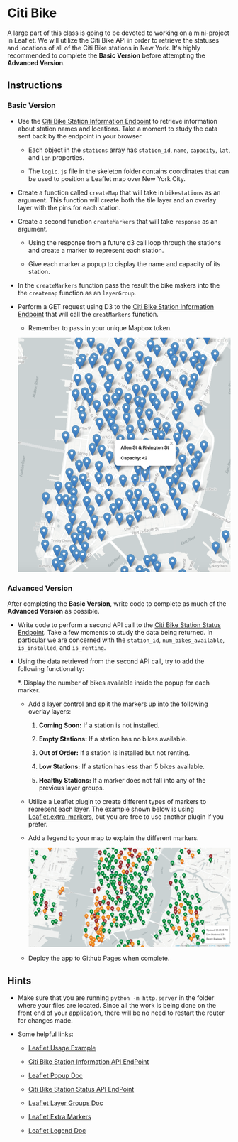 # Citi Bike

A large part of this class is going to be devoted to working on a mini-project in Leaflet. We will utilize the Citi Bike API in order to retrieve the statuses and locations of all of the Citi Bike stations in New York. It's highly recommended to complete the **Basic Version** before attempting the **Advanced Version**.

## Instructions

### Basic Version

* Use the [Citi Bike Station Information Endpoint](https://gbfs.citibikenyc.com/gbfs/en/station_information.json) to retrieve information about station names and locations. Take a moment to study the data sent back by the endpoint in your browser.

  * Each object in the `stations` array has `station_id`, `name`, `capacity`, `lat`, and `lon` properties.

  * The `logic.js` file in the skeleton folder contains coordinates that can be used to position a Leaflet map over New York City.

* Create a function called `createMap` that will take in `bikestations` as an argument. This function will create both the tile layer and an overlay layer with the pins for each station.

* Create a second function `createMarkers` that will take `response` as an argument.

  * Using the response from a future d3 call loop through the stations and create a marker to represent each station.

  * Give each marker a popup to display the name and capacity of its station.

* In the `createMarkers` function pass the result the bike makers into the the `createmap` function as an `layerGroup`.

* Perform a GET request using D3 to the [Citi Bike Station Information Endpoint](https://gbfs.citibikenyc.com/gbfs/en/station_information.json) that will call the `creatMarkers` function.

  * Remember to pass in your unique Mapbox token.

  ![Citibike](Images/44-Citibike_basic.png)

### Advanced Version

After completing the **Basic Version**, write code to complete as much of the **Advanced Version** as possible.

* Write code to perform a second API call to the [Citi Bike Station Status Endpoint](https://gbfs.citibikenyc.com/gbfs/en/station_status.json). Take a few moments to study the data being returned. In particular we are concerned with the `station_id`, `num_bikes_available`, `is_installed`, and `is_renting`.

* Using the data retrieved from the second API call, try to add the following functionality:

  *. Display the number of bikes available inside the popup for each marker.

  * Add a layer control and split the markers up into the following overlay layers:

    1. **Coming Soon:** If a station is not installed.

    2. **Empty Stations:** If a station has no bikes available.

    3. **Out of Order:** If a station is installed but not renting.

    4. **Low Stations:** If a station has less than 5 bikes available.

    5. **Healthy Stations:** If a marker does not fall into any of the previous layer groups.

  * Utilize a Leaflet plugin to create different types of markers to represent each layer. The example shown below is using [Leaflet.extra-markers](https://github.com/coryasilva/Leaflet.ExtraMarkers), but you are free to use another plugin if you prefer.

  * Add a legend to your map to explain the different markers.

    ![Citibike](Images/44-Citibike_advanced.png)

  * Deploy the app to Github Pages when complete.

## Hints

* Make sure that you are running `python -m http.server` in the folder where your files are located. Since all the work is being done on the front end of your application, there will be no need to restart the router for changes made.

* Some helpful links:

  * [Leaflet Usage Example](http://leafletjs.com/reference.html#map-usage)

  * [Citi Bike Station Information API EndPoint](https://gbfs.citibikenyc.com/gbfs/en/station_information.json)

  * [Leaflet Popup Doc](http://leafletjs.com/reference.html#popup)

  * [Citi Bike Station Status API EndPoint](https://gbfs.citibikenyc.com/gbfs/en/station_status.json)

  * [Leaflet Layer Groups Doc](http://leafletjs.com/examples/layers-control/)

  * [Leaflet Extra Markers](https://github.com/coryasilva/Leaflet.ExtraMarkers)

  * [Leaflet Legend Doc](http://leafletjs.com/examples/choropleth/#custom-legend-control)
